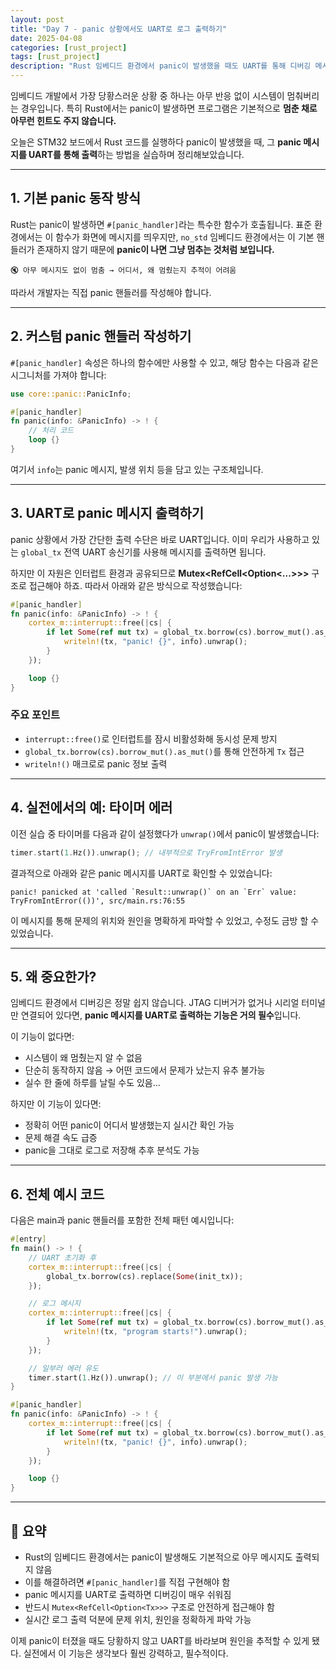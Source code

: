 ```yaml
---
layout: post
title: "Day 7 - panic 상황에서도 UART로 로그 출력하기"
date: 2025-04-08
categories: [rust_project]
tags: [rust_project]
description: "Rust 임베디드 환경에서 panic이 발생했을 때도 UART를 통해 디버깅 메시지를 출력할 수 있는 커스텀 panic 핸들러 설정법을 정리합니다."
---
```


임베디드 개발에서 가장 당황스러운 상황 중 하나는 아무 반응 없이 시스템이 멈춰버리는 경우입니다. 특히 Rust에서는 panic이 발생하면 프로그램은 기본적으로 **멈춘 채로 아무런 힌트도 주지 않습니다.**

오늘은 STM32 보드에서 Rust 코드를 실행하다 panic이 발생했을 때, 그 **panic 메시지를 UART를 통해 출력**하는 방법을 실습하며 정리해보았습니다.

---

## 1. 기본 panic 동작 방식

Rust는 panic이 발생하면 `#[panic_handler]`라는 특수한 함수가 호출됩니다. 표준 환경에서는 이 함수가 화면에 메시지를 띄우지만, `no_std` 임베디드 환경에서는 이 기본 핸들러가 존재하지 않기 때문에 **panic이 나면 그냥 멈추는 것처럼 보입니다.**

```text
🔇 아무 메시지도 없이 멈춤 → 어디서, 왜 멈췄는지 추적이 어려움
```

따라서 개발자는 직접 panic 핸들러를 작성해야 합니다.

---

## 2. 커스텀 panic 핸들러 작성하기

`#[panic_handler]` 속성은 하나의 함수에만 사용할 수 있고, 해당 함수는 다음과 같은 시그니처를 가져야 합니다:

```rust
use core::panic::PanicInfo;

#[panic_handler]
fn panic(info: &PanicInfo) -> ! {
    // 처리 코드
    loop {}
}
```

여기서 `info`는 panic 메시지, 발생 위치 등을 담고 있는 구조체입니다.

---

## 3. UART로 panic 메시지 출력하기

panic 상황에서 가장 간단한 출력 수단은 바로 UART입니다. 이미 우리가 사용하고 있는 `global_tx` 전역 UART 송신기를 사용해 메시지를 출력하면 됩니다.

하지만 이 자원은 인터럽트 환경과 공유되므로 **Mutex<RefCell<Option<...>>>** 구조로 접근해야 하죠. 따라서 아래와 같은 방식으로 작성했습니다:

```rust
#[panic_handler]
fn panic(info: &PanicInfo) -> ! {
    cortex_m::interrupt::free(|cs| {
        if let Some(ref mut tx) = global_tx.borrow(cs).borrow_mut().as_mut() {
            writeln!(tx, "panic! {}", info).unwrap();
        }
    });

    loop {}
}
```

### 주요 포인트

- `interrupt::free()`로 인터럽트를 잠시 비활성화해 동시성 문제 방지
- `global_tx.borrow(cs).borrow_mut().as_mut()`를 통해 안전하게 `Tx` 접근
- `writeln!()` 매크로로 panic 정보 출력

---

## 4. 실전에서의 예: 타이머 에러

이전 실습 중 타이머를 다음과 같이 설정했다가 `unwrap()`에서 panic이 발생했습니다:

```rust
timer.start(1.Hz()).unwrap(); // 내부적으로 TryFromIntError 발생
```

결과적으로 아래와 같은 panic 메시지를 UART로 확인할 수 있었습니다:

```
panic! panicked at 'called `Result::unwrap()` on an `Err` value: TryFromIntError(())', src/main.rs:76:55
```

이 메시지를 통해 문제의 위치와 원인을 명확하게 파악할 수 있었고, 수정도 금방 할 수 있었습니다.

---

## 5. 왜 중요한가?

임베디드 환경에서 디버깅은 정말 쉽지 않습니다. JTAG 디버거가 없거나 시리얼 터미널만 연결되어 있다면, **panic 메시지를 UART로 출력하는 기능은 거의 필수**입니다.

이 기능이 없다면:

- 시스템이 왜 멈췄는지 알 수 없음
- 단순히 동작하지 않음 → 어떤 코드에서 문제가 났는지 유추 불가능
- 실수 한 줄에 하루를 날릴 수도 있음...

하지만 이 기능이 있다면:

- 정확히 어떤 panic이 어디서 발생했는지 실시간 확인 가능
- 문제 해결 속도 급증
- panic을 그대로 로그로 저장해 추후 분석도 가능

---

## 6. 전체 예시 코드

다음은 main과 panic 핸들러를 포함한 전체 패턴 예시입니다:

```rust
#[entry]
fn main() -> ! {
    // UART 초기화 후
    cortex_m::interrupt::free(|cs| {
        global_tx.borrow(cs).replace(Some(init_tx));
    });

    // 로그 메시지
    cortex_m::interrupt::free(|cs| {
        if let Some(ref mut tx) = global_tx.borrow(cs).borrow_mut().as_mut() {
            writeln!(tx, "program starts!").unwrap();
        }
    });

    // 일부러 에러 유도
    timer.start(1.Hz()).unwrap(); // 이 부분에서 panic 발생 가능
}

#[panic_handler]
fn panic(info: &PanicInfo) -> ! {
    cortex_m::interrupt::free(|cs| {
        if let Some(ref mut tx) = global_tx.borrow(cs).borrow_mut().as_mut() {
            writeln!(tx, "panic! {}", info).unwrap();
        }
    });

    loop {}
}
```

---

## 🔁 요약

- Rust의 임베디드 환경에서는 panic이 발생해도 기본적으로 아무 메시지도 출력되지 않음
- 이를 해결하려면 `#[panic_handler]`를 직접 구현해야 함
- panic 메시지를 UART로 출력하면 디버깅이 매우 쉬워짐
- 반드시 `Mutex<RefCell<Option<Tx>>>` 구조로 안전하게 접근해야 함
- 실시간 로그 출력 덕분에 문제 위치, 원인을 정확하게 파악 가능

이제 panic이 터졌을 때도 당황하지 않고 UART를 바라보며 원인을 추적할 수 있게 됐다. 실전에서 이 기능은 생각보다 훨씬 강력하고, 필수적이다.